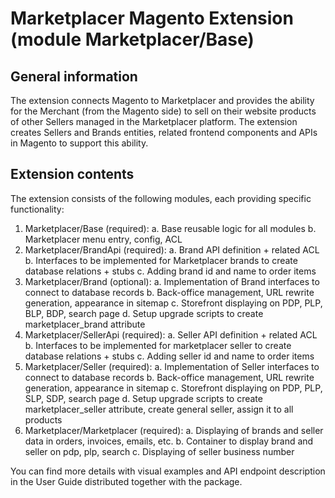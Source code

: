 # Marketplacer Magento Extension (module Marketplacer/Base)

## General information

The extension connects Magento to Marketplacer and provides the ability for the Merchant (from the Magento side) to
sell on their website products of other Sellers managed in the Marketplacer platform.
The extension creates Sellers and Brands entities, related frontend components and APIs in Magento to support this
ability.


## Extension contents

The extension consists of the following modules, each providing specific functionality:
1. Marketplacer/Base (required):
   a. Base reusable logic for all modules
   b. Marketplacer menu entry, config, ACL
2. Marketplacer/BrandApi (required):
   a. Brand API definition + related ACL
   b. Interfaces to be implemented for Marketplacer brands to create database relations + stubs
   c. Adding brand id and name to order items
3. Marketplacer/Brand (optional):
   a. Implementation of Brand interfaces to connect to database records
   b. Back-office management, URL rewrite generation, appearance in sitemap
   c. Storefront displaying on PDP, PLP, BLP, BDP, search page
   d. Setup upgrade scripts to create marketplacer_brand attribute
4. Marketplacer/SellerApi (required):
   a. Seller API definition + related ACL
   b. Interfaces to be implemented for marketplacer seller to create database relations + stubs
   c. Adding seller id and name to order items
5. Marketplacer/Seller (required):
   a. Implementation of Seller interfaces to connect to database records
   b. Back-office management, URL rewrite generation, appearance in sitemap
   c. Storefront displaying on PDP, PLP, SLP, SDP, search page
   d. Setup upgrade scripts to create marketplacer_seller attribute, create general seller, assign it to all
   products
6. Marketplacer/Marketplacer (required):
   a. Displaying of brands and seller data in orders, invoices, emails, etc.
   b. Container to display brand and seller on pdp, plp, search
   c. Displaying of seller business number

You can find more details with visual examples and API endpoint description in the User Guide distributed together with the package. 

